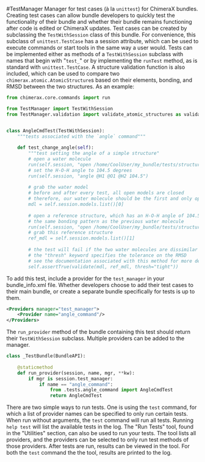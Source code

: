 #TestManager
Manager for test cases (à la `unittest`) for ChimeraX bundles.
Creating test cases can allow bundle developers to quickly test the functionality of their bundle and whether their bundle remains functioning after code is edited or ChimeraX updates.
Test cases can be created by subclassing the `TestWithSession` class of this bundle. 
For convenience, this subclass of `unittest.TestCase` has a session attribute, which can be used to execute commands or start tools in the same way a user would.
Tests can be implemented either as methods of a `TestWithSession` subclass with names that begin with "`test_`" or by implementing the `runTest` method, as is standard with `unittest.TestCase`.
A structure validation function is also included, which can be used to compare two `chimerax.atomic.AtomicStructure`s based on their elements, bonding, and RMSD between the two structures.
As an example:
```python
from chimerax.core.commands import run

from TestManager import TestWithSession
from TestManager.validation import validate_atomic_structures as validate


class AngleCmdTest(TestWithSession):
    """tests associated with the `angle` command"""
    
    def test_change_angle(self):
        """test setting the angle of a simple structure"
        # open a water molecule
        run(self.session, "open /home/CoolUser/my_bundle/tests/structures/water_molecule.mol2")
        # set the H-O-H angle to 104.5 degrees
        run(self.session, "angle @H1 @O1 @H2 104.5")
        
        # grab the water model
        # before and after every test, all open models are closed
        # therefore, our water molecule should be the first and only open model
        mdl = self.session.models.list()[0]
        
        # open a reference structure, which has an H-O-H angle of 104.5 and
        # the same bonding pattern as the previous water molecule
        run(self.session, "open /home/CoolUser/my_bundle/tests/structures/water_angle_ref.mol2")
        # grab this reference structure
        ref_mdl = self.session.models.list()[1]
        
        # the test will fail if the two water molecules are dissimilar
        # the "thresh" keyword specifies the tolerance on the RMSD
        # see the documentation associated with this method for more details
        self.assertTrue(validate(mdl, ref_mdl, thresh="tight"))
```

To add this test, include a provider for the `test_manager` in your bundle_info.xml file. 
Whether developers choose to add their test cases to their main bundle, or create a separate bundle specifically for tests is up to them.
```xml
<Providers manager="test_manager">
    <Provider name="angle_command"/>
</Providers>
```

The `run_provider` method of the bundle containing this test should return their `TestWithSession` subclass.
Multiple providers can be added to the manager.

```python
class _TestBundle(BundleAPI):
    
    @staticmethod
    def run_provider(session, name, mgr, **kw):
        if mgr is session.test_manager:
            if name == "angle_command":
                from .tests.angle_command import AngleCmdTest
                return AngleCmdTest
```

There are two simple ways to run tests. One is using the `test` command, for which a list of provider names can be specified to only run certain tests.
When run without arguments, the `test` command will run all tests.
Running `help test` will list the available tests in the log.
The "Run Tests" tool, found in the "Utilities" section, can also be used to run your tests. 
The tool lists all providers, and the providers can be selected to only run test methods of those providers.
After tests are run, results can be viewed in the tool.
For both the `test` command the the tool, results are printed to the log.
